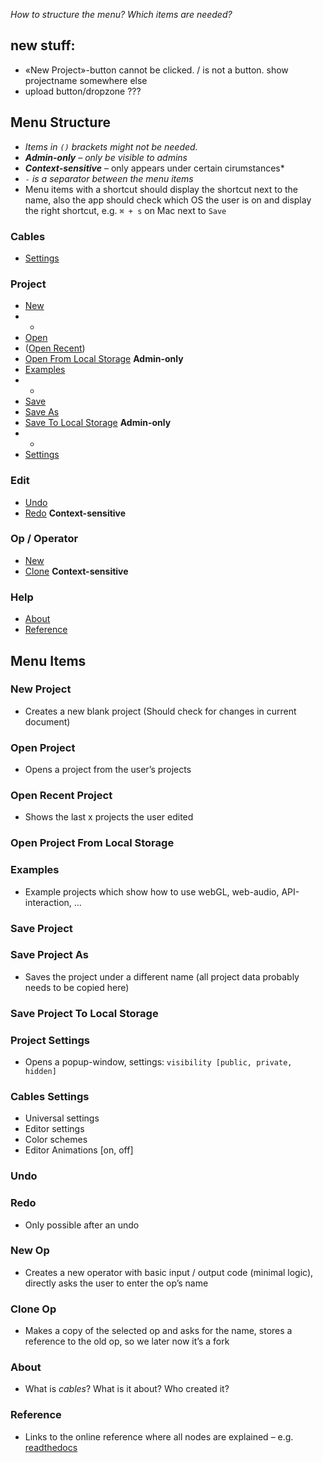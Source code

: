 *How to structure the menu? Which items are needed?*  

## new stuff:
- «New Project»-button cannot be clicked. / is not a button. show projectname somewhere else
- upload button/dropzone ???


## Menu Structure

- *Items in `()` brackets might not be needed.*  
- ***Admin-only** – only be visible to admins*
- ***Context-sensitive*** – only appears under certain cirumstances*      
- *`-` is a separator between the menu items*  
- Menu items with a shortcut should display the shortcut next to the name, also the app should check which OS the user is on and display the right shortcut, e.g. `⌘ + s` on Mac next to `Save`

### Cables 

- [Settings](#settings)

### Project

- [New](#new-project)
- -
- [Open](#open-project)
- ([Open Recent](#open-recent-project))
- [Open From Local Storage](#open-project-from-local-storage) **Admin-only**
- [Examples](#examples)
- -
- [Save](#save-project)  
- [Save As](#save-project-as)  
- [Save To Local Storage](#save-project-to-local-storage)  **Admin-only**
- -
- [Settings](#project-settings)

### Edit

- [Undo](#undo)
- [Redo](#redo) **Context-sensitive**

### Op / Operator

- [New](#new-op)
- [Clone](#clone-op) **Context-sensitive**

### Help

- [About](#about)
- [Reference](#reference)

## Menu Items

### New Project

- Creates a new blank project (Should check for changes in current document)  

### Open Project

- Opens a project from the user’s projects  

### Open Recent Project

- Shows the last x projects the user edited

### Open Project From Local Storage

### Examples

- Example projects which show how to use webGL, web-audio, API-interaction, …

### Save Project

### Save Project As

- Saves the project under a different name (all project data probably needs to be copied here)

### Save Project To Local Storage

### Project Settings 

- Opens a popup-window, settings: `visibility [public, private, hidden]`

### Cables Settings

- Universal settings
- Editor settings
- Color schemes
- Editor Animations [on, off]

### Undo

### Redo

- Only possible after an undo

### New Op

- Creates a new operator with basic input / output code (minimal logic), directly asks the user to enter the op’s name

### Clone Op

- Makes a copy of the selected op and asks for the name, stores a reference to the old op, so we later now it’s a fork

### About

- What is *cables*? What is it about? Who created it?

### Reference

- Links to the online reference where all nodes are explained – e.g. [readthedocs](https://readthedocs.org/)
